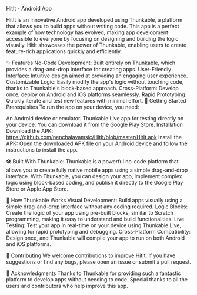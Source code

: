 HitIt - Android App



HitIt is an innovative Android app developed using Thunkable, a platform that allows you to build apps without writing code. This app is a perfect example of how technology has evolved, making app development accessible to everyone by focusing on designing and building the logic visually. HitIt showcases the power of Thunkable, enabling users to create feature-rich applications quickly and efficiently.

✨ Features
No-Code Development: Built entirely on Thunkable, which provides a drag-and-drop interface for creating apps.
User-Friendly Interface: Intuitive design aimed at providing an engaging user experience.
Customizable Logic: Easily modify the app's logic without touching code, thanks to Thunkable's block-based approach.
Cross-Platform: Develop once, deploy on Android and iOS platforms seamlessly.
Rapid Prototyping: Quickly iterate and test new features with minimal effort.
🚀 Getting Started
Prerequisites
To run the app on your device, you need:

An Android device or emulator.
Thunkable Live app for testing directly on your device. You can download it from the Google Play Store.
Installation
Download the APK: https://github.com/penchalavamsic/HitIt/blob/master/HitIt.apk
Install the APK: Open the downloaded APK file on your Android device and follow the instructions to install the app.


🛠️ Built With
Thunkable: Thunkable is a powerful no-code platform that allows you to create fully native mobile apps using a simple drag-and-drop interface. With Thunkable, you can design your app, implement complex logic using block-based coding, and publish it directly to the Google Play Store or Apple App Store.

🎯 How Thunkable Works
Visual Development: Build apps visually using a simple drag-and-drop interface without any coding required.
Logic Blocks: Create the logic of your app using pre-built blocks, similar to Scratch programming, making it easy to understand and build functionalities.
Live Testing: Test your app in real-time on your device using Thunkable Live, allowing for rapid prototyping and debugging.
Cross-Platform Compatibility: Design once, and Thunkable will compile your app to run on both Android and iOS platforms.

👥 Contributing
We welcome contributions to improve HitIt. If you have suggestions or find any bugs, please open an issue or submit a pull request.


🙏 Acknowledgments
Thanks to Thunkable for providing such a fantastic platform to develop apps without needing to code.
Special thanks to all the users and contributors who help improve this app.
